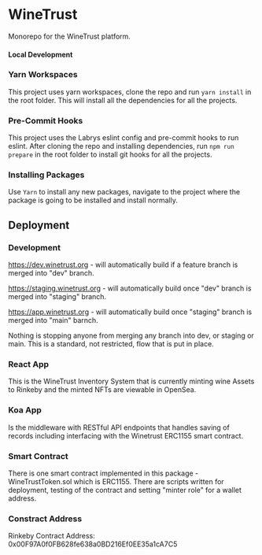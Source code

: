 # WineTrust

Monorepo for the WineTrust platform.

#### Local Development

### Yarn Workspaces

This project uses yarn workspaces, clone the repo and run `yarn install` in the root folder. This will install all the dependencies for all the projects.

### Pre-Commit Hooks

This project uses the Labrys eslint config and pre-commit hooks to run eslint. After cloning the repo and installing dependencies, run `npm run prepare` in the root folder to install git hooks for all the projects.

### Installing Packages

Use `Yarn` to install any new packages, navigate to the project where the package is going to be installed and install normally.

## Deployment

### Development

https://dev.winetrust.org - will automatically build if a feature branch is merged into "dev" branch.  

https://staging.winetrust.org - will automatically build once "dev" branch is merged into "staging" branch.

https://app.winetrust.org - will automatically build once "staging" branch is merged into "main" barnch.

Nothing is stopping anyone from merging any branch into dev, or staging or main.  This is a standard, not restricted, flow that is put in place.  

### React App

This is the WineTrust Inventory System that is currently minting wine Assets to Rinkeby and the minted NFTs are viewable in OpenSea.

### Koa App

Is the middleware with RESTful API endpoints that handles saving of records including interfacing with the Winetrust ERC1155 smart contract.

### Smart Contract

There is one smart contract implemented in this package - WineTrustToken.sol which is ERC1155.  There are scripts written for deployment, testing of the contract and setting "minter role" for a wallet address.

### Constract Address

Rinkeby Contract Address: 0x00F97A0f0FB628fe638a0BD216Ef0EE35a1cA7C5



